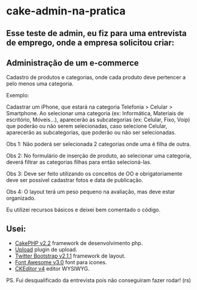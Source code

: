 cake-admin-na-pratica
======================

## Esse teste de admin, eu fiz para uma entrevista de emprego, onde a empresa solicitou criar:

## Administração de um e-commerce
Cadastro de produtos e categorias, onde cada produto deve pertencer a pelo menos uma categoria.

Exemplo:

Cadastrar um iPhone, que estará na categoria Telefonia > Celular > Smartphone. Ao selecionar uma categoria (ex: Informática, Materiais de escritório, Móveis...), aparecerão as subcategorias (ex: Celular, Fixo, Voip) que poderão ou não serem selecionadas, caso selecione Celular, aparecerão as subcategorias, que poderão ou não ser selecionadas. 

Obs 1: Não poderá ser selecionada 2 categorias onde uma é filha de outra. 

Obs 2: No formulário de inserção de produto, ao selecionar uma categoria, deverá filtrar as categorias filhas para então selecioná-las.

Obs 3: Deve ser feito utilizando os conceitos de OO e obrigatoriamente deve ser possível cadastrar fotos e data de publicação.

Obs 4: O layout terá um peso pequeno na avaliação, mas deve estar organizado.



Eu utilizei recursos básicos e deixei bem comentado o código.

## Usei:
* [CakePHP v2.2](https://github.com/cakephp/cakephp) framework de desenvolvimento php.
* [Upload](http://github.com/josegonzalez/upload) plugin de upload.
* [Twitter Bootstrap v2.1.1](https://github.com/twitter/bootstrap) framework de layout.
* [Font Awesome v3.0](http://fortawesome.github.com/Font-Awesome/) font para icones.
* [CKEditor v4](http://ckeditor.com/) editor WYSIWYG.

PS. Fui desqualificado da entrevista pois não conseguiram fazer rodar! (rs)
